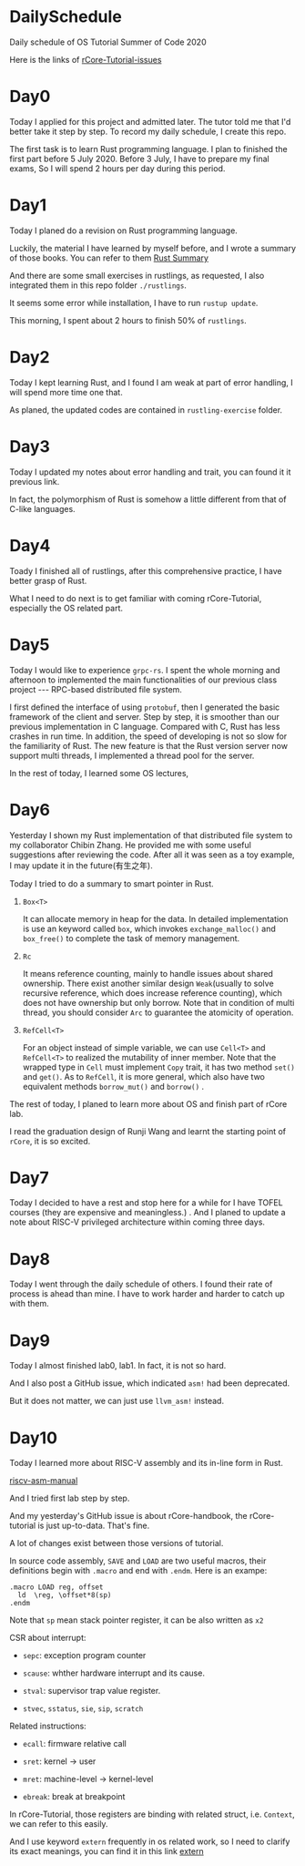  

# DailySchedule

Daily schedule of OS Tutorial Summer of Code 2020

Here is the links of [rCore-Tutorial-issues](https://github.com/rcore-os/rCore-Tutorial/issues/)

# Day0

Today I applied for this project and admitted later. The tutor told me that I'd better take it step by step. To record my daily schedule, I create this repo.


The first task is to learn Rust programming language. I plan to finished the first part before 5 July 2020. Before 3 July, I have to prepare my final exams, So I will spend 2 hours per day during this period. 

# Day1

Today I planed do a revision on Rust programming language.

Luckily, the material I have learned by myself before, and I wrote a summary of those books. You can refer to them [Rust Summary](https://greatoyster.github.io/2020/02/01/Rust%E5%85%A5%E9%97%A8%E8%AF%AD%E6%B3%95%E5%BD%92%E7%BA%B3/#more)

And there are some small exercises in rustlings, as requested, I also integrated them in this repo folder `./rustlings`.

It seems some error while installation, I have to run  `rustup update`.

This morning, I spent about 2 hours to finish 50% of `rustlings`. 

# Day2

Today I kept learning Rust, and I found I am weak at part of error handling, I will spend more time one that.

As planed, the updated codes are contained in `rustling-exercise` folder.

# Day3

Today I updated my notes about error handling and trait, you can found it it previous link.

In fact, the polymorphism of Rust is somehow a little different from that of C-like languages.

# Day4

Toady I finished all of rustlings, after this comprehensive practice, I have better grasp of Rust.

What I need to do next is to get familiar with coming rCore-Tutorial, especially the OS related part. 

# Day5

Today I would like to experience `grpc-rs`. I spent the whole morning and afternoon to implemented the main functionalities of our previous class project --- RPC-based distributed file system.

I first defined the interface of using `protobuf`, then I generated the basic framework of the client and server. Step by step, it is smoother than our previous implementation in C language. Compared with C, Rust has less crashes in run time. In addition, the speed of developing is not so slow for the familiarity of  Rust. The new feature is that the Rust version server now support multi threads, I implemented a thread pool for the server.

In the rest of today, I learned some OS lectures,

# Day6

Yesterday I shown my Rust implementation of that distributed file system to my collaborator Chibin Zhang. He provided me with some useful suggestions after reviewing the code. After all it was seen as a toy example, I may update it in the future(有生之年).

Today I tried to do  a summary to smart pointer in Rust.

1. `Box<T>`

   It can allocate memory in heap for the data. In detailed implementation is use an keyword called `box`, which invokes `exchange_malloc()` and `box_free()` to complete the task of memory management.

2. `Rc` 

   It means reference counting, mainly to handle issues about shared ownership. There exist another similar design `Weak`(usually to solve recursive reference, which does increase reference counting), which does not have ownership but only borrow. Note that in condition of multi thread, you should consider `Arc` to guarantee the atomicity of operation.

3. `RefCell<T>`

   For an object instead of simple variable, we can use `Cell<T>` and `RefCell<T>` to realized the mutability of inner member. Note that the wrapped type in `Cell` must implement `Copy` trait, it has two method `set()` and `get()`. As to `RefCell`, it is more general, which also have two equivalent methods `borrow_mut()` and `borrow()` .

The rest of today, I planed to learn more about OS and finish part of rCore lab.

I read the graduation design of Runji Wang and learnt the starting point of `rCore`, it is so excited.

# Day7

Today I decided to have a rest and stop here for a while for I have TOFEL courses (they are expensive and meaningless.) . And I planed to update a note about RISC-V privileged architecture within coming three days.

# Day8

Today I went through the daily schedule of others. I found their rate of  process is ahead than mine. I have to work harder and harder to catch up with them.

# Day9

Today I almost finished lab0, lab1. In fact, it is not so hard. 

And I also post a GitHub issue, which indicated `asm!` had been deprecated.

But it does not matter, we can just use `llvm_asm!` instead.

# Day10

Today I learned more about RISC-V  assembly and its in-line form in Rust.  

[riscv-asm-manual](https://github.com/riscv/riscv-asm-manual/blob/master/riscv-asm.md)

And I tried first lab step by step.

And my yesterday's GitHub issue is about rCore-handbook, the rCore-tutorial is just up-to-data. That's fine.

A lot of changes exist between those versions of tutorial.

In source code assembly, `SAVE` and `LOAD` are two useful macros, their definitions begin with `.macro` and end with `.endm`. Here is an exampe:


```assembly
.macro LOAD reg, offset
  ld  \reg, \offset*8(sp)
.endm
```

Note that `sp` mean stack pointer register, it can be also written as `x2`

CSR about interrupt:

- `sepc`: exception program counter

- `scause`: whther hardware interrupt and its cause.

- `stval`: supervisor trap value register.

- `stvec`, `sstatus`, `sie`, `sip`, `scratch`

Related instructions:

- `ecall`: firmware relative call

- `sret`: kernel -> user

- `mret`: machine-level -> kernel-level

- `ebreak`: break at breakpoint

In rCore-Tutorial, those registers are binding with related struct, i.e. `Context`, we can refer to this easily.

And I use keyword `extern` frequently in os related work, so I need to clarify its exact meanings, 
you can find it in this link [extern](https://doc.rust-lang.org/std/keyword.extern.html)

